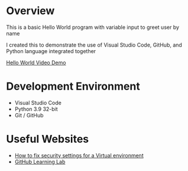 # Overview

This is a basic Hello World program with variable input to greet user by name

I created this to demonstrate the use of Visual Studio Code, GitHub, and Python language integrated together

[Hello World Video Demo](#)

# Development Environment

* Visual Studio Code
* Python 3.9 32-bit
* Git / GitHub


# Useful Websites

* [How to fix security settings for a Virtual environment](https://stackoverflow.com/questions/41117421/ps1-cannot-be-loaded-because-running-scripts-is-disabled-on-this-system/49112322#49112322)
* [GitHub Learning Lab](https://github.com/MiltonChino/github-slideshow/issues/1)
